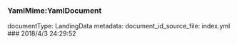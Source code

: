 ### YamlMime:YamlDocument
documentType: LandingData
metadata:
    document_id_source_file: index.yml
    ### 2018/4/3 24:29:52
